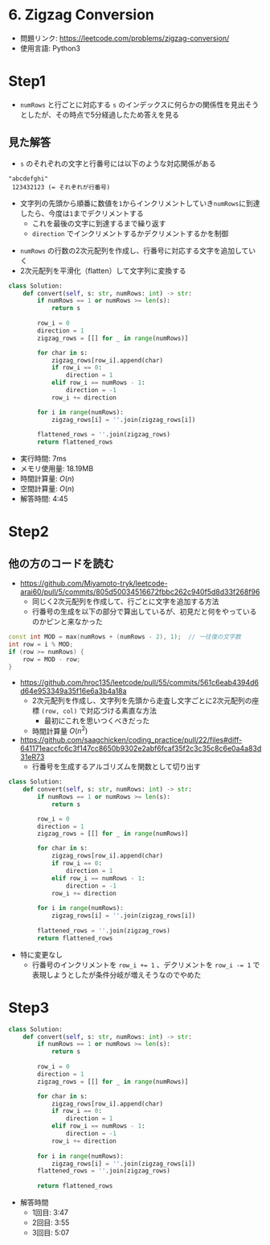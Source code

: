 # 6. Zigzag Conversion
* 問題リンク: https://leetcode.com/problems/zigzag-conversion/
* 使用言語: Python3

# Step1
* `numRows` と行ごとに対応する `s` のインデックスに何らかの関係性を見出そうとしたが、その時点で5分経過したため答えを見る
## 見た解答
* `s` のそれぞれの文字と行番号には以下のような対応関係がある
```
"abcdefghi"
 123432123 (= それぞれが行番号)
```
  - 文字列の先頭から順番に数値を`1`からインクリメントしていき`numRows`に到達したら、今度は`1`までデクリメントする
    - これを最後の文字に到達するまで繰り返す
    - `direction` でインクリメントするかデクリメントするかを制御
* `numRows` の行数の2次元配列を作成し、行番号に対応する文字を追加していく
* 2次元配列を平滑化（flatten）して文字列に変換する

```python
class Solution:
    def convert(self, s: str, numRows: int) -> str:
        if numRows == 1 or numRows >= len(s):
            return s
        
        row_i = 0
        direction = 1
        zigzag_rows = [[] for _ in range(numRows)]

        for char in s:
            zigzag_rows[row_i].append(char)
            if row_i == 0:
                direction = 1
            elif row_i == numRows - 1:
                direction = -1
            row_i += direction

        for i in range(numRows):
            zigzag_rows[i] = ''.join(zigzag_rows[i])
        
        flattened_rows = ''.join(zigzag_rows)
        return flattened_rows
```

* 実行時間: 7ms
* メモリ使用量: 18.19MB
* 時間計算量: $O(n)$
* 空間計算量: $O(n)$
* 解答時間: 4:45

# Step2
## 他の方のコードを読む
* https://github.com/Miyamoto-tryk/leetcode-arai60/pull/5/commits/805d50034516672fbbc262c940f5d8d33f268f96
  - 同じく2次元配列を作成して、行ごとに文字を追加する方法
  - 行番号の生成を以下の部分で算出しているが、初見だと何をやっているのかピンと来なかった
```cpp
const int MOD = max(numRows + (numRows - 2), 1);  // 一往復の文字数
int row = i % MOD;
if (row >= numRows) {
    row = MOD - row;
}
```
* https://github.com/hroc135/leetcode/pull/55/commits/561c6eab4394d6d64e953349a35f16e6a3b4a18a
  - 2次元配列を作成し、文字列を先頭から走査し文字ごとに2次元配列の座標 `(row, col)` で対応づける素直な方法
    - 最初にこれを思いつくべきだった
  - 時間計算量 $O(n^2)$
* https://github.com/saagchicken/coding_practice/pull/22/files#diff-641171eaccfc6c3f147cc8650b9302e2abf6fcaf35f2c3c35c8c6e0a4a83d31eR73
  - 行番号を生成するアルゴリズムを関数として切り出す

```python
class Solution:
    def convert(self, s: str, numRows: int) -> str:
        if numRows == 1 or numRows >= len(s):
            return s

        row_i = 0
        direction = 1
        zigzag_rows = [[] for _ in range(numRows)]

        for char in s:
            zigzag_rows[row_i].append(char)
            if row_i == 0:
                direction = 1
            elif row_i == numRows - 1:
                direction = -1
            row_i += direction
        
        for i in range(numRows):
            zigzag_rows[i] = ''.join(zigzag_rows[i])
        
        flattened_rows = ''.join(zigzag_rows)
        return flattened_rows
```
* 特に変更なし
  - 行番号のインクリメントを `row_i += 1` 、デクリメントを `row_i -= 1` で表現しようとしたが条件分岐が増えそうなのでやめた

# Step3
```python
class Solution:
    def convert(self, s: str, numRows: int) -> str:
        if numRows == 1 or numRows >= len(s):
            return s
        
        row_i = 0
        direction = 1
        zigzag_rows = [[] for _ in range(numRows)]

        for char in s:
            zigzag_rows[row_i].append(char)
            if row_i == 0:
                direction = 1
            elif row_i == numRows - 1:
                direction = -1
            row_i += direction
        
        for i in range(numRows):
            zigzag_rows[i] = ''.join(zigzag_rows[i])
        flattened_rows = ''.join(zigzag_rows)
        
        return flattened_rows
```
* 解答時間
  - 1回目: 3:47
  - 2回目: 3:55
  - 3回目: 5:07
